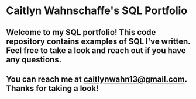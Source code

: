 # Caitlyn Wahnschaffe's SQL Portfolio

## Welcome to my SQL portfolio! This code repository contains examples of SQL I've written. Feel free to take a look and reach out if you have any questions.
## You can reach me at caitlynwahn13@gmail.com. Thanks for taking a look!
